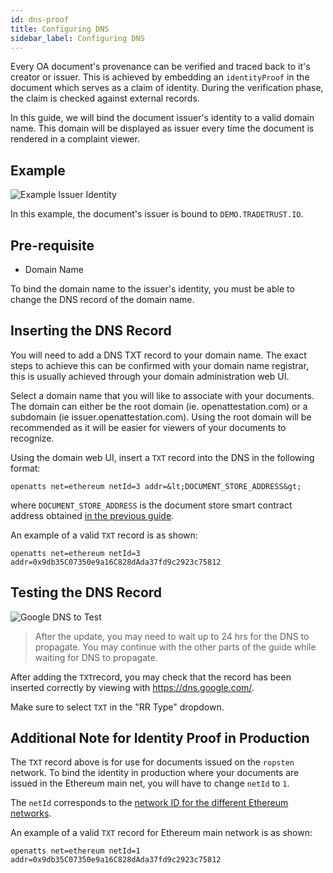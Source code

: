 ```yaml
---
id: dns-proof
title: Configuring DNS
sidebar_label: Configuring DNS
---
```


Every OA document's provenance can be verified and traced back to it's creator or issuer. This is achieved by embedding an `identityProof` in the document which serves as a claim of identity. During the verification phase, the claim is checked against external records.

In this guide, we will bind the document issuer's identity to a valid domain name. This domain will be displayed as issuer every time the document is rendered in a complaint viewer.

## Example

![Example Issuer Identity](/docs/verifiable-document/dns-proof/example.png)

In this example, the document's issuer is bound to `DEMO.TRADETRUST.IO`.

## Pre-requisite

- Domain Name

To bind the domain name to the issuer's identity, you must be able to change the DNS record of the domain name.

## Inserting the DNS Record

You will need to add a DNS TXT record to your domain name. The exact steps to achieve this can be confirmed with your domain name registrar, this is usually achieved through your domain administration web UI.

Select a domain name that you will like to associate with your documents. The domain can either be the root domain (ie. openattestation.com) or a subdomain (ie issuer.openattestation.com). Using the root domain will be recommended as it will be easier for viewers of your documents to recognize.

Using the domain web UI, insert a `TXT` record into the DNS in the following format:

```text
openatts net=ethereum netId=3 addr=&lt;DOCUMENT_STORE_ADDRESS&gt;
```

where `DOCUMENT_STORE_ADDRESS` is the document store smart contract address obtained [in the previous guide](/docs/verifiable-document/document-store/).

An example of a valid `TXT` record is as shown:

```text
openatts net=ethereum netId=3 addr=0x9db35C07350e9a16C828dAda37fd9c2923c75812
```

## Testing the DNS Record

![Google DNS to Test](/docs/verifiable-document/dns-proof/google-dns.png)

> After the update, you may need to wait up to 24 hrs for the DNS to propagate. You may continue with the other parts of the guide while waiting for DNS to propagate.

After adding the `TXT`record, you may check that the record has been inserted correctly by viewing with https://dns.google.com/.

Make sure to select `TXT` in the "RR Type" dropdown.

## Additional Note for Identity Proof in Production

The `TXT` record above is for use for documents issued on the `ropsten` network. To bind the identity in production where your documents are issued in the Ethereum main net, you will have to change `netId` to `1`.

The `netId` corresponds to the [network ID for the different Ethereum networks](https://ethereum.stackexchange.com/questions/17051/how-to-select-a-network-id-or-is-there-a-list-of-network-ids).

An example of a valid `TXT` record for Ethereum main network is as shown:

```text
openatts net=ethereum netId=1 addr=0x9db35C07350e9a16C828dAda37fd9c2923c75812
```
